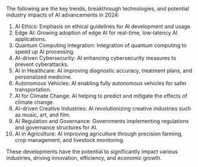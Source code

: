 The following are the key trends, breakthrough technologies, and potential industry impacts of AI advancements in 2024:

1. AI Ethics: Emphasis on ethical guidelines for AI development and usage.
2. Edge AI: Growing adoption of edge AI for real-time, low-latency AI applications.
3. Quantum Computing Integration: Integration of quantum computing to speed up AI processing.
4. AI-driven Cybersecurity: AI enhancing cybersecurity measures to prevent cyberattacks.
5. AI in Healthcare: AI improving diagnostic accuracy, treatment plans, and personalized medicine.
6. Autonomous Vehicles: AI enabling fully autonomous vehicles for safer transportation.
7. AI for Climate Change: AI helping to predict and mitigate the effects of climate change.
8. AI-driven Creative Industries: AI revolutionizing creative industries such as music, art, and film.
9. AI Regulation and Governance: Governments implementing regulations and governance structures for AI.
10. AI in Agriculture: AI improving agriculture through precision farming, crop management, and livestock monitoring.

These developments have the potential to significantly impact various industries, driving innovation, efficiency, and economic growth.
